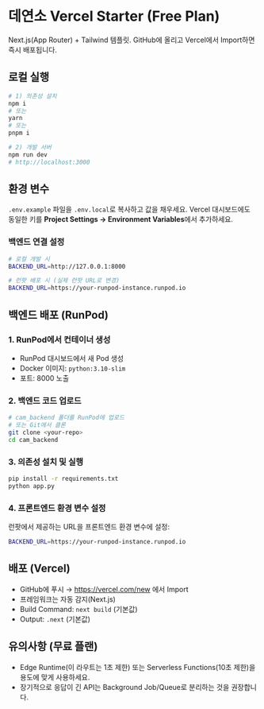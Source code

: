 # 데연소 Vercel Starter (Free Plan)

Next.js(App Router) + Tailwind 템플릿. GitHub에 올리고 Vercel에서 Import하면 즉시 배포됩니다.

## 로컬 실행
```bash
# 1) 의존성 설치
npm i
# 또는
yarn
# 또는
pnpm i

# 2) 개발 서버
npm run dev
# http://localhost:3000
```

## 환경 변수
`.env.example` 파일을 `.env.local`로 복사하고 값을 채우세요.
Vercel 대시보드에도 동일한 키를 **Project Settings → Environment Variables**에서 추가하세요.

### 백엔드 연결 설정
```bash
# 로컬 개발 시
BACKEND_URL=http://127.0.0.1:8000

# 런팟 배포 시 (실제 런팟 URL로 변경)
BACKEND_URL=https://your-runpod-instance.runpod.io
```

## 백엔드 배포 (RunPod)

### 1. RunPod에서 컨테이너 생성
- RunPod 대시보드에서 새 Pod 생성
- Docker 이미지: `python:3.10-slim`
- 포트: 8000 노출

### 2. 백엔드 코드 업로드
```bash
# cam_backend 폴더를 RunPod에 업로드
# 또는 Git에서 클론
git clone <your-repo>
cd cam_backend
```

### 3. 의존성 설치 및 실행
```bash
pip install -r requirements.txt
python app.py
```

### 4. 프론트엔드 환경 변수 설정
런팟에서 제공하는 URL을 프론트엔드 환경 변수에 설정:
```bash
BACKEND_URL=https://your-runpod-instance.runpod.io
```

## 배포 (Vercel)
- GitHub에 푸시 → https://vercel.com/new 에서 Import
- 프레임워크는 자동 감지(Next.js)
- Build Command: `next build` (기본값)
- Output: `.next` (기본값)

## 유의사항 (무료 플랜)
- Edge Runtime(이 라우트는 1초 제한) 또는 Serverless Functions(10초 제한)을 용도에 맞게 사용하세요.
- 장기적으로 응답이 긴 API는 Background Job/Queue로 분리하는 것을 권장합니다.
